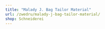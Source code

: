 ```yaml
---
title: "Malady J. Bag Tailor Material"
url: /zwedru/malady-j-bag-tailor-material/
shop: Schneiderei
---
```

